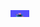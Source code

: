 <img src ="https://github.com/davibarbosa2/davibarbosa2/blob/main/estudante%20full-stack.gif" width="30px">
 

